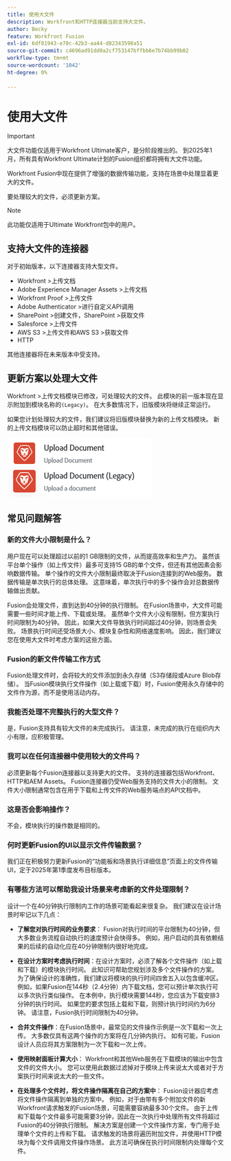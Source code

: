 ```yaml
---
title: 使用大文件
description: Workfront和HTTP连接器当前支持大文件。
author: Becky
feature: Workfront Fusion
exl-id: 6df81943-e70c-42b3-aa44-d82343598a51
source-git-commit: c4696ad91dd0a2cf753147bffbb6e7b74bb99b02
workflow-type: tm+mt
source-wordcount: '1042'
ht-degree: 0%

---
```


# 使用大文件

>[!IMPORTANT]
>
>大文件功能仅适用于Workfront Ultimate客户，是分阶段推出的。 到2025年1月，所有具有Workfront Ultimate计划的Fusion组织都将拥有大文件功能。

Workfront Fusion中现在提供了增强的数据传输功能，支持在场景中处理显着更大的文件。

要处理较大的文件，必须更新方案。

>[!NOTE]
>
>此功能仅适用于Ultimate Workfront包中的用户。

## 支持大文件的连接器

对于初始版本，以下连接器支持大型文件。

* Workfront >上传文档
* Adobe Experience Manager Assets >上传文档
* Workfront Proof >上传文件
* Adobe Authenticator >进行自定义API调用
* SharePoint >创建文件，SharePoint >获取文件
* Salesforce >上传文件
* AWS S3 >上传文件和AWS S3 >获取文件
* HTTP

其他连接器将在未来版本中受支持。

## 更新方案以处理大文件

Workfront >上传文档模块已修改，可处理较大的文件。 此模块的前一版本现在显示附加到模块名称的`(Legacy)`。 在大多数情况下，旧版模块将继续正常运行。

如果您计划处理较大的文件，我们建议将旧版模块替换为新的上传文档模块。 新的上传文档模块可以防止超时和其他错误。

![上载文档](assets/new-upload-document.png)

## 常见问题解答

### 新的文件大小限制是什么？

用户现在可以处理超过以前的1 GB限制的文件，从而提高效率和生产力。  虽然该平台单个操作（如上传文件）最多可支持15 GB的单个文件，但还有其他因素会影响数据传输。 单个操作的文件大小限制最终取决于Fusion连接到的Web服务。 数据传输是单次执行的总体处理。 这意味着，单次执行中的多个操作会对总数据传输做出贡献。

Fusion会处理文件，直到达到40分钟的执行限制。 在Fusion场景中，大文件可能需要一些时间才能上传、下载或处理。 虽然单个文件大小没有限制，但方案执行时间限制为40分钟。 因此，如果大文件导致执行时间超过40分钟，则场景会失败。 场景执行时间还受场景大小、模块复杂性和网络速度影响。 因此，我们建议您在使用大文件时考虑方案的这些方面。

### Fusion的新文件传输工作方式

Fusion处理文件时，会将较大的文件添加到永久存储（S3存储段或Azure Blob存储）。 当Fusion模块执行文件操作（如上载或下载）时，Fusion使用永久存储中的文件作为源，而不是使用活动内存。

### 我能否处理不完整执行的大型文件？

是，Fusion支持具有较大文件的未完成执行。 请注意，未完成的执行在组织内大小有限，应积极管理。

### 我可以在任何连接器中使用较大的文件吗？

必须更新每个Fusion连接器以支持更大的文件。 支持的连接器包括Workfront、HTTP和AEM Assets。 Fusion连接器仍受Web服务支持的文件大小的限制。 文件大小限制通常包含在用于下载和上传文件的Web服务端点的API文档中。

### 这是否会影响操作？

不会，模块执行的操作数是相同的。

### 何时更新Fusion的UI以显示文件传输数据？

我们正在积极努力更新Fusion的“功能板和场景执行详细信息”页面上的文件传输UI，定于2025年第1季度发布目标版本。

### 有哪些方法可以帮助我设计场景来考虑新的文件处理限制？

设计一个在40分钟执行限制内工作的场景可能看起来很复杂。 我们建议在设计场景时牢记以下几点：

* **了解您对执行时间的业务要求**： Fusion对执行时间的平台限制为40分钟，但大多数业务流程自动执行的速度预计会快得多。 例如，用户启动的具有依赖结果的后续的自动化应在40分钟限制内很好地完成。
* **在设计方案时考虑执行时间**：在设计方案时，必须了解各个文件操作（如上载和下载）的模块执行时间。 此知识可帮助您规划涉及多个文件操作的方案。  为了确保设计的准确性，我们建议将模块的执行时间四舍五入以包含缓冲区。
例如，如果Fusion在144秒（2.4分钟）内下载文档，您可以预计单次执行可以多次执行类似操作。 在本例中，执行模块需要144秒，您应该为下载安排3分钟的执行时间。 如果您的要求包括上载和下载，则预计执行时间约为6分钟。 请注意，Fusion执行时间限制为40分钟。

* **合并文件操作**：在Fusion场景中，最常见的文件操作示例是一次下载和一次上传。 大多数仅具有这两个操作的方案将在几分钟内执行。 如有可能，Fusion设计人员应将其方案限制为一次下载和一次上传。

* **使用映射面板计算大小**： Workfront和其他Web服务在下载模块的输出中包含文件的文件大小。 您可以使用此数据过滤掉对于模块上传来说太大或者对于方案执行时间来说太大的一些文件。

* **在处理多个文件时，将文件操作隔离在自己的方案中**： Fusion设计器应考虑将文件操作隔离到单独的方案中。 例如，对于由带有多个附加文件的新Workfront请求触发的Fusion场景，可能需要容纳最多30个文件。 由于上传和下载每个文件最多可能需要3分钟，因此在一次执行中处理所有文件将超过Fusion的40分钟执行限制。 解决方案是创建一个文件操作方案，专门用于处理单个文件的上传和下载。 请求触发的场景将遍历附加文件，并使用HTTP模块为每个文件调用文件操作场景。 此方法可确保在执行时间限制内处理每个文件。

<!--
## Connectors that do not support large files

Some Fusion connectors do not support large files. For these connectors, Fusion's total processing capacity for files is **1 GB**. 

This limit is based on a total memory cost. Every operation contributes to that cost. If a single file of 400 MB is downloaded and uploaded then the total cost to the file capacity would be 800 MB.

The following connectors do **not** support large files. 

* Archive
* Box
* Convert
* CSV
* Datastores
* Flow control
* FTP
* JSON
* JWT
* Markdown
* Math
* Microsoft Word templates
* MIME
* Microsoft SQL
* SFTP
* Adobe Acrobat Sign
* SOAP
* Tools
* XML

If a connector is not on this list, it does not support large files. For these connectors, Fusion's total processing capacity for files is **1 GB**. 

This limit is based on a total memory cost. Every operation contributes to that cost. If a single file of 400 MB is downloaded and uploaded then the total cost to the file capacity would be 800 MB.-->






<!--## Connectors that support large files

The following connectors support large files.

Workfront
HTTP
Webhooks
Salesforce
Microsoft Email
Workfront Proof
AEM Assets
Email
Slack
Jira
Microsoft Excel
SharePoint
Frame.io
Adobe PDF Services
Marketo
Azure Devops 
Google Email
Jira Server
Google Sheets
Microsoft OneDrive
ServiceNow 
AWS S3
Bynder
OneDrive Business
Adobe Authenticator
Google Drive
Microsoft Dynamics
Google Docs
NetSuite
Airtable
Azure AD
QuickBase 
Adobe Target
Adobe Campaign Classic
Microsoft Calendar
Workfront Planning
HubSpot CRM  
DropBox
Cloud Convert
Egnyte
Adobe Firefly
OpenAI / Chat GPT
Allocadia
Cvent
GitLab 
Google Team Drive
Google Calendar
Workfront SDL Managed Translation
Widen
Workfront Boards
Google Slides
Qualtrics
Microsoft Power BI
Adobe Photoshop
Anaplan
DocuSign 
MariaDB
Adobe Creative Cloud Libraries
Figma
AEM Forms
Datadog
GitHub 
Google Forms
Adobe I/O Events
Trello
Workday
Adobe Journey Optimizer
Adobe Lightroom


If a file is not on this list, it does not support large files. For these connectors, Fusion's total processing capacity for files is **1 GB**. 

This limit is based on a total memory cost. Every operation contributes to that cost. If a single file of 400 MB is downloaded and uploaded then the total cost to the file capacity would be 800 MB.

-->
